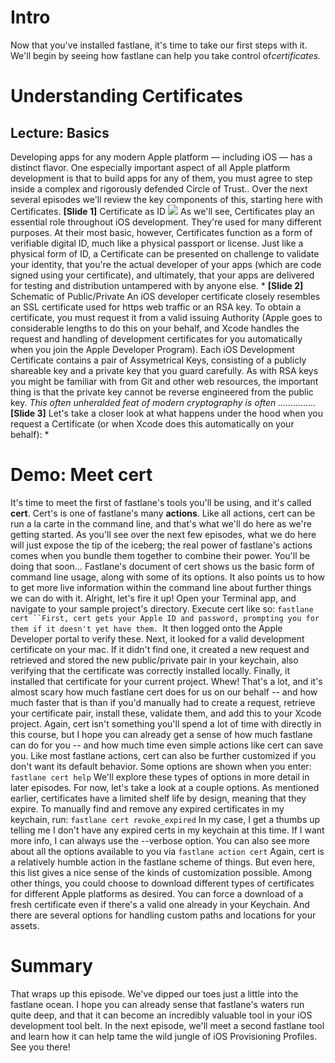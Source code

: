 # Intro
Now that you've installed fastlane, it's time to take our first steps with it. We'll begin by seeing how fastlane can help you take control of*certificates.*
# Understanding Certificates
## Lecture: Basics
Developing apps for any modern Apple platform — including iOS — has a distinct flavor. One especially important aspect of all Apple platform development is that to build apps for any of them, you must agree to step inside a complex and rigorously defended Circle of Trust.. 
Over the next several episodes we'll review the key components of this, starting here with Certificates.
**[Slide 1]** Certificate as ID
![][image-1]
As we'll see, Certificates play an essential role throughout iOS development. They're used for many different purposes. At their most basic, however, Certificates function as a form of verifiable digital ID, much like a physical passport or license. Just like a physical form of ID, a Certificate can be presented on challenge to validate your identity, that you're the actual developer of your apps (which are code signed using your certificate), and ultimately, that your apps are delivered for testing and distribution untampered with by anyone else. \* **[Slide 2]** Schematic of Public/Private
An iOS developer certificate closely resembles an SSL certificate used for https web traffic or an RSA key. To obtain a certificate, you must request it from a valid issuing Authority (Apple goes to considerable lengths to do this on your behalf, and Xcode handles the request and handling of development certificates for you automatically when you join the Apple Developer Program). 
Each iOS Development Certificate contains a pair of Assymetrical Keys, consisting of a publicly shareable key and a private key that you guard carefully. As with RSA keys you might be familiar with from Git and other web resources, the important thing is that the private key cannot be reverse engineered from the public key. *This often unheralded feat of modern cryptography is often ……………*
**[Slide 3]** 
Let's take a closer look at what happens under the hood when you request a Certificate (or when Xcode does this automatically on your behalf):
\*<!-- Complete this list -->

<!-- Rework above

- Stepping into Circle of Trust. Apple doees this for you.
- Unpack the Request and issuance process.
- The specifics of the Certificates, plus Development, Distribution, more later
- Show physically in Keychain Access
- Common manual actions: Verify, intermediate, replacing invalid/missing, exporting/importing

Possibly install and demo ProvisionQL here to better demonstrate Certificates
 -->
# Demo: Meet cert
<!-- Start at fastlane's actions then go to cert -->
It's time to meet the first of fastlane's tools you'll be using, and it's called **cert**. Cert's is one of fastlane's many **actions**. Like all actions, cert can be run a la carte in the command line, and that's what we'll do here as we're getting started. As you'll see over the next few episodes, what we do here will just expose the tip of the iceberg; the real power of fastlane's actions comes when you bundle them together to combine their power. You'll be doing that soon…
Fastlane's document of cert shows us the basic form of command line usage, along with some of its options. It also points us to how to get more live information within the command line about further things we can do with it. 
Alright, let's fire it up! 
Open your Terminal app, and navigate to your sample project's directory.  Execute cert like so:
`fastlane cert
``First, cert gets your Apple ID and password, prompting you for them if it doesn't yet have them.
`It then logged onto the Apple Developer portal to verify these. 
Next, it looked for a valid development certificate on your mac. If it didn't find one, it created a new request and retrieved and stored the new public/private pair in your keychain, also verifying that the certificate was correctly installed locally.
Finally, it installed that certificate for your current project.
Whew! That's a lot, and it's almost scary how much fastlane cert does for us on our behalf -- and how much faster that is than if you'd manually had to create a request, retrieve your certificate pair, install these, validate them, and add this to your Xcode project. Again, cert isn't something you'll spend a lot of time with directly in this course, but I hope you can already get a sense of how much fastlane can do for you -- and how much time even simple actions like cert can save you.
Like most fastlane actions, cert can also be further customized if you don't want its default behavior.  Some options are shown when you enter: 
`fastlane cert help`
We'll explore these types of options in more detail in later episodes. For now, let's take a look at a couple options. As mentioned earlier, certificates have a limited shelf life by design, meaning that they expire. To manually find and remove any expired certificates in my keychain, run:
`fastlane cert revoke_expired`
In my case, I get a thumbs up telling me I don't have any expired certs in my keychain at this time. If I want more info, I can always use the --verbose option.
You can also see more about all the options available to you via 
`fastlane action cert`
Again, cert is a relatively humble action in the fastlane scheme of things. But even here, this list gives a nice sense of the kinds of customization possible. Among other things, you could choose to download different types of certificates for different Apple platforms as desired. You can force a download of a fresh certificate even if there's a valid one already in your Keychain. And there are several options for handling custom paths and locations for your assets.
# Summary
That wraps up this episode. We've dipped our toes just a little into the fastlane ocean. I hope you can already sense that fastlane's waters run quite deep, and that it can become an incredibly valuable tool in your iOS development tool belt.
In the next episode, we'll meet a second fastlane tool and learn how it can help tame the wild jungle of  iOS Provisioning Profiles. See you there!


<!--  Introduce Code Signing as a concept here too? That'd also mean introducing the Bundle ID -->

[image-1]:	https://developer.apple.com/library/archive/documentation/Security/Conceptual/cryptoservices/Art/certificate_anatomy_2x.png